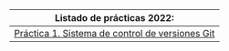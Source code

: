 
| **Listado de prácticas 2022:** |
| --- |
| [Práctica 1. Sistema de control de versiones Git](https://github.com/alu0101128894/LPP/tree/main/2022/p01) |
